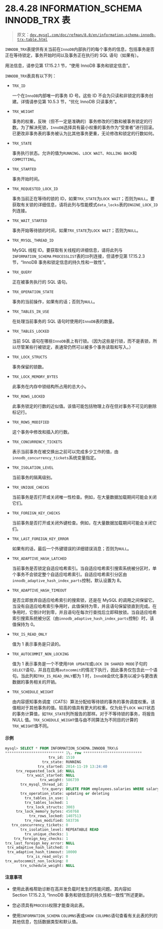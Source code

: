 # 28.4.28 INFORMATION_SCHEMA INNODB_TRX 表

> 原文：[`dev.mysql.com/doc/refman/8.0/en/information-schema-innodb-trx-table.html`](https://dev.mysql.com/doc/refman/8.0/en/information-schema-innodb-trx-table.html)

`INNODB_TRX`表提供有关当前在`InnoDB`内部执行的每个事务的信息，包括事务是否正在等待锁定，事务开始时间以及事务正在执行的 SQL 语句（如果有）。

用法信息，请参见第 17.15.2.1 节，“使用 InnoDB 事务和锁定信息”。

`INNODB_TRX`表具有以下列：

+   `TRX_ID`

    一个在`InnoDB`内部唯一的事务 ID 号。这些 ID 不会为只读和非锁定的事务创建。详情请参见第 10.5.3 节，“优化 InnoDB 只读事务”。

+   `TRX_WEIGHT`

    事务的权重，反映（但不一定是准确的）事务修改的行数和被事务锁定的行数。为了解决死锁，`InnoDB`选择具有最小权重的事务作为“受害者”进行回滚。已更改非事务表的事务被认为比其他事务更重，无论修改和锁定的行数如何。

+   `TRX_STATE`

    事务执行状态。允许的值为`RUNNING`、`LOCK WAIT`、`ROLLING BACK`和`COMMITTING`。

+   `TRX_STARTED`

    事务开始时间。

+   `TRX_REQUESTED_LOCK_ID`

    事务当前正在等待的锁的 ID，如果`TRX_STATE`为`LOCK WAIT`；否则为`NULL`。要获取有关锁的详细信息，请将此列与性能模式`data_locks`表的`ENGINE_LOCK_ID`列连接。

+   `TRX_WAIT_STARTED`

    事务开始等待锁的时间，如果`TRX_STATE`为`LOCK WAIT`；否则为`NULL`。

+   `TRX_MYSQL_THREAD_ID`

    MySQL 线程 ID。要获取有关线程的详细信息，请将此列与`INFORMATION_SCHEMA` `PROCESSLIST`表的`ID`列连接，但请参见第 17.15.2.3 节，“InnoDB 事务和锁定信息的持久性和一致性”。

+   `TRX_QUERY`

    正在被事务执行的 SQL 语句。

+   `TRX_OPERATION_STATE`

    事务的当前操作，如果有的话；否则为`NULL`。

+   `TRX_TABLES_IN_USE`

    在处理当前事务的 SQL 语句时使用的`InnoDB`表的数量。

+   `TRX_TABLES_LOCKED`

    当前 SQL 语句在哪些`InnoDB`表上有行锁。（因为这些是行锁，而不是表锁，所以尽管某些行被锁定，表通常仍然可以被多个事务读取和写入。）

+   `TRX_LOCK_STRUCTS`

    事务保留的锁数。

+   `TRX_LOCK_MEMORY_BYTES`

    此事务在内存中锁结构所占用的总大小。

+   `TRX_ROWS_LOCKED`

    此事务锁定的行数的近似值。该值可能包括物理上存在但对事务不可见的删除标记行。

+   `TRX_ROWS_MODIFIED`

    这个事务中修改和插入的行数。

+   `TRX_CONCURRENCY_TICKETS`

    表示当前事务在被交换出之前可以完成多少工作的值，由`innodb_concurrency_tickets`系统变量指定。

+   `TRX_ISOLATION_LEVEL`

    当前事务的隔离级别。

+   `TRX_UNIQUE_CHECKS`

    当前事务是否打开或关闭唯一性检查。例如，在大量数据加载期间可能会关闭它们。

+   `TRX_FOREIGN_KEY_CHECKS`

    当前事务是否打开或关闭外键检查。例如，在大量数据加载期间可能会关闭它们。

+   `TRX_LAST_FOREIGN_KEY_ERROR`

    如果有的话，最后一个外键错误的详细错误消息；否则为`NULL`。

+   `TRX_ADAPTIVE_HASH_LATCHED`

    当前事务是否锁定自适应哈希索引。当自适应哈希索引搜索系统被分区时，单个事务不会锁定整个自适应哈希索引。自适应哈希索引分区由`innodb_adaptive_hash_index_parts`控制，默认设置为 8。

+   `TRX_ADAPTIVE_HASH_TIMEOUT`

    是否立即放弃自适应哈希索引的搜索锁，还是在 MySQL 的调用之间保留它。当没有自适应哈希索引争用时，此值保持为零，并且语句保留锁直到完成。在争用时，它倒计时到零，并且语句在每次行查找后立即释放锁。当自适应哈希索引搜索系统被分区（由`innodb_adaptive_hash_index_parts`控制）时，该值保持为 0。

+   `TRX_IS_READ_ONLY`

    值为 1 表示事务是只读的。

+   `TRX_AUTOCOMMIT_NON_LOCKING`

    值为 1 表示事务是一个不使用`FOR UPDATE`或`LOCK IN SHARED MODE`子句的`SELECT`语句，并且在启用`autocommit`的情况下执行，因此事务仅包含此一个语句。当此列和`TRX_IS_READ_ONLY`都为 1 时，`InnoDB`会优化事务以减少与更改表数据的事务相关的开销。

+   `TRX_SCHEDULE_WEIGHT`

    由内容感知事务调度（CATS）算法分配给等待锁的事务的事务调度权重。该值相对于其他事务的值。较高的值具有更大的权重。仅为处于`LOCK WAIT`状态的事务计算值，如`TRX_STATE`列所报告的那样。对于不等待锁的事务，将报告 NULL 值。`TRX_SCHEDULE_WEIGHT`值与由不同算法为不同目的计算的`TRX_WEIGHT`值不同。

#### 示例

```sql
mysql> SELECT * FROM INFORMATION_SCHEMA.INNODB_TRX\G
*************************** 1\. row ***************************
                    trx_id: 1510
                 trx_state: RUNNING
               trx_started: 2014-11-19 13:24:40
     trx_requested_lock_id: NULL
          trx_wait_started: NULL
                trx_weight: 586739
       trx_mysql_thread_id: 2
                 trx_query: DELETE FROM employees.salaries WHERE salary > 65000
       trx_operation_state: updating or deleting
         trx_tables_in_use: 1
         trx_tables_locked: 1
          trx_lock_structs: 3003
     trx_lock_memory_bytes: 450768
           trx_rows_locked: 1407513
         trx_rows_modified: 583736
   trx_concurrency_tickets: 0
       trx_isolation_level: REPEATABLE READ
         trx_unique_checks: 1
    trx_foreign_key_checks: 1
trx_last_foreign_key_error: NULL
 trx_adaptive_hash_latched: 0
 trx_adaptive_hash_timeout: 10000
          trx_is_read_only: 0
trx_autocommit_non_locking: 0
       trx_schedule_weight: NULL
```

#### 注意事项

+   使用此表格帮助诊断在高并发负载时发生的性能问题。其内容如 Section 17.15.2.3, “InnoDB 事务和锁信息的持久性和一致性”所述更新。

+   您必须具有`PROCESS`权限才能查询此表。

+   使用`INFORMATION_SCHEMA` `COLUMNS`表或`SHOW COLUMNS`语句查看有关此表的列的其他信息，包括数据类型和默认值。
